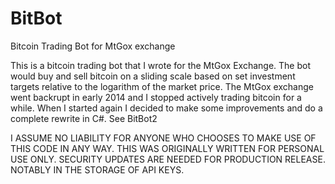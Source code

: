 # BitBot
Bitcoin Trading Bot for MtGox exchange

This is a bitcoin trading bot that I wrote for the MtGox Exchange. The bot would buy and sell bitcoin on a sliding scale based on set investment targets relative to the logarithm of the market price.  The MtGox exchange went backrupt in early 2014 and I stopped actively trading bitcoin for a while.  When I started again I decided to make some improvements and do a complete rewrite in C#.  See BitBot2

I ASSUME NO LIABILITY FOR ANYONE WHO CHOOSES TO MAKE USE OF THIS CODE IN ANY WAY. THIS WAS ORIGINALLY WRITTEN FOR PERSONAL USE ONLY. SECURITY UPDATES ARE NEEDED FOR PRODUCTION RELEASE. NOTABLY IN THE STORAGE OF API KEYS.
